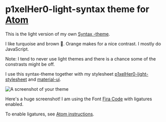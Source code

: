 # p1xelHer0-light-syntax theme for [Atom](https://atom.io/)

This is the light version of my own [Syntax -theme](https://github.com/p1xelHer0/p1xelher0-light-atom-syntax).

I like turquoise and brown 🤔. Orange makes for a nice contrast. I mostly do JavaScript.

Note: I tend to never use light themes and there is a chance some of the constrasts might be off.

I use this syntax-theme together with my stylesheet [p1xelHer0-light-stylesheet](https://github.com/p1xelHer0/p1xelher0-light-atom-stylesheet) and [material-ui](https://github.com/atom-material/atom-material-ui).

![A screenshot of your theme](http://i.imgur.com/cXPAVOY.png)

Here's a huge screenshot! I am using the Font [Fira Code](https://github.com/tonsky/FiraCode) with ligatures enabled.

To enable ligatures, see [Atom instructions](https://github.com/tonsky/FiraCode/wiki/Atom-instructions).
